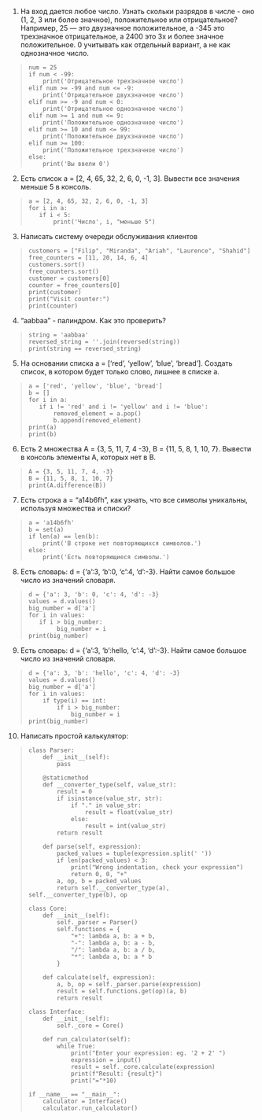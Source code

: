 1. На вход дается любое число. Узнать скольки разрядов в числе - оно (1, 2, 3 или более значное), положительное или отрицательное? Например, 25 — это двузначное положительное, а -345 это трехзначное отрицательное, а 2400 это 3х и более значное положительное. 0 учитывать как отдельный вариант, а не как однозначное число.
> ```
> num = 25  
> if num < -99:  
>     print('Отрицательное трехзначное число')  
> elif num >= -99 and num <= -9:  
>     print('Отрицательное двухзначное число')  
> elif num >= -9 and num < 0:  
>     print('Отрицательное однозначное число')  
> elif num >= 1 and num <= 9:  
>     print('Положительное однозначное число')  
> elif num >= 10 and num <= 99:  
>     print('Положительное двухзначное число')  
> elif num >= 100:  
>     print('Положительное трехзначное число')  
> else:  
>     print('Вы ввели 0')

2. Есть список а = [2, 4, 65, 32, 2, 6, 0, -1, 3]. Вывести все значения меньше 5 в консоль.
> ```
> a = [2, 4, 65, 32, 2, 6, 0, -1, 3]
> for i in a:
>    if i < 5:
>        print('Число', i, "меньше 5")

3. Написать систему очереди обслуживания клиентов

> ```
> customers = ["Filip", "Miranda", "Ariah", "Laurence", "Shahid"]
> free_counters = [11, 20, 14, 6, 4]
> customers.sort()
> free_counters.sort()
> customer = customers[0]
> counter = free_counters[0]
> print(customer)
> print("Visit counter:")
> print(counter)

4. “aabbаа” - палиндром. Как это проверить?

> ```
> string = 'aabbaa'
> reversed_string = ''.join(reversed(string))
> print(string == reversed_string)

5. На основании списка a = [‘red’, ‘yellow’, ‘blue’, ‘bread’]. Создать список, в котором будет только слово, лишнее в списке a.

>```
> a = ['red', 'yellow', 'blue', 'bread']
> b = []
> for i in a:
>    if i != 'red' and i != 'yellow' and i != 'blue':
>        removed_element = a.pop()
>        b.append(removed_element)
> print(a)
> print(b)

6. Есть 2 множества A = {3, 5, 11, 7, 4 -3}, B = {11, 5, 8, 1, 10, 7}. Вывести в консоль элементы A, которых нет в B.

>```
> A = {3, 5, 11, 7, 4, -3}
> B = {11, 5, 8, 1, 10, 7}
> print(A.difference(B))

7. Есть строка a = “a14b6fh”, как узнать, что все символы уникальны, используя множества и списки?

> ```
> a = 'a14b6fh'
> b = set(a)
> if len(a) == len(b):
>     print('В строке нет повторяющихся символов.')
> else:
>     print('Есть повторяющиеся символы.')

8. Есть словарь: d = {‘a’:3, ‘b’:0, ‘c’:4, ‘d’:-3}. Найти самое большое число из значений словаря.

> ```
> d = {'a': 3, 'b': 0, 'c': 4, 'd': -3}
> values = d.values()
> big_number = d['a']
> for i in values:
>    if i > big_number:
>         big_number = i
> print(big_number)

9. Есть словарь: d = {‘a’:3, ‘b’:hello, ‘c’:4, ‘d’:-3}. Найти самое большое число из значений словаря.

> ```
> d = {'a': 3, 'b': 'hello', 'c': 4, 'd': -3}
> values = d.values()
> big_number = d['a']
> for i in values:
>     if type(i) == int:
>         if i > big_number:
>             big_number = i
> print(big_number)

10. Написать простой калькулятор:

>```
> class Parser:
>     def __init__(self):
>         pass
>     
>     @staticmethod
>     def __converter_type(self, value_str):
>         result = 0
>         if isinstance(value_str, str):
>             if "." in value_str:
>                 result = float(value_str)
>             else:
>                 result = int(value_str)
>         return result
> 
>     def parse(self, expression):
>         packed_values = tuple(expression.split(' '))
>         if len(packed_values) < 3:
>             print("Wrong indentation, check your expression")
>             return 0, 0, "+"
>         a, op, b = packed_values
>         return self.__converter_type(a), self.__converter_type(b), op
> 
> class Core:
>     def __init__(self):
>         self._parser = Parser()
>         self.functions = {
>             "+": lambda a, b: a + b,
>             "-": lambda a, b: a - b,
>             "/": lambda a, b: a / b,
>             "*": lambda a, b: a * b
>         }
> 
>     def calculate(self, expression):
>         a, b, op = self._parser.parse(expression)
>         result = self.functions.get(op)(a, b)
>         return result
> 
> class Interface:
>     def __init__(self):
>         self._core = Core()
> 
>     def run_calculator(self):
>         while True:
>             print("Enter your expression: eg. '2 + 2' ")
>             expression = input()
>             result = self._core.calculate(expression)
>             print(f"Result: {result}")
>             print("="*10)
> 
> if __name__ == "__main__":
>     calculator = Interface()
>     calculator.run_calculator()
